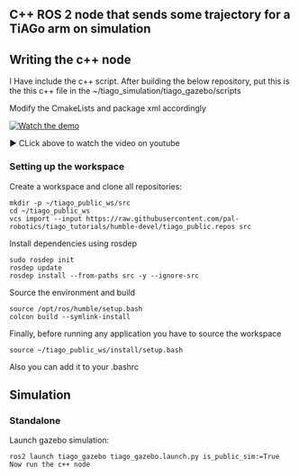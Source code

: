 
## C++ ROS 2 node that sends some trajectory for a TiAGo arm on simulation

## Writing the c++ node

I Have include the c++ script. After building the below repository, put this is the this c++ file in the ~/tiago_simulation/tiago_gazebo/scripts

Modify the CmakeLists and package xml accordingly 

[![Watch the demo](https://img.youtube.com/vi/1rGfhZ1y_-Q/0.jpg)](https://www.youtube.com/watch?v=1rGfhZ1y_-Q)

▶️ CLick above to watch the video on youtube


### Setting up the workspace

Create a workspace and clone all repositories:

```console
mkdir -p ~/tiago_public_ws/src
cd ~/tiago_public_ws
vcs import --input https://raw.githubusercontent.com/pal-robotics/tiago_tutorials/humble-devel/tiago_public.repos src
```

Install dependencies using rosdep

```console
sudo rosdep init
rosdep update
rosdep install --from-paths src -y --ignore-src
```

Source the environment and build

```console
source /opt/ros/humble/setup.bash
colcon build --symlink-install
```

Finally, before running any application you have to source the workspace

```console
source ~/tiago_public_ws/install/setup.bash
```

Also you can add it to your .bashrc


## Simulation

### Standalone

Launch gazebo simulation:

```console
ros2 launch tiago_gazebo tiago_gazebo.launch.py is_public_sim:=True
Now run the c++ node

```


